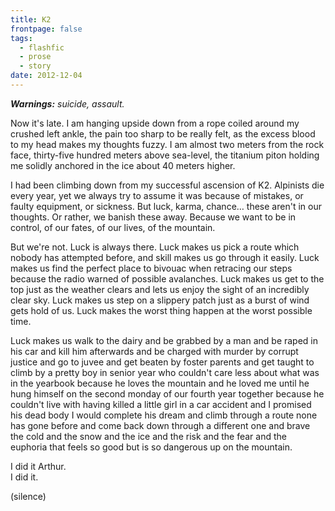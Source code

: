 ```yaml
---
title: K2
frontpage: false
tags:
  - flashfic
  - prose
  - story
date: 2012-12-04
---
```


_**Warnings:** suicide, assault._

Now it's late. I am hanging upside down from a rope coiled around my crushed left ankle, the pain too sharp to be really felt, as the excess blood to my head makes my thoughts fuzzy. I am almost two meters from the rock face, thirty-five hundred meters above sea-level, the titanium piton holding me solidly anchored in the ice about 40 meters higher.

I had been climbing down from my successful ascension of K2. Alpinists die every year, yet we always try to assume it was because of mistakes, or faulty equipment, or sickness. But luck, karma, chance… these aren't in our thoughts. Or rather, we banish these away. Because we want to be in control, of our fates, of our lives, of the mountain.

But we're not. Luck is always there. Luck makes us pick a route which nobody has attempted before, and skill makes us go through it easily. Luck makes us find the perfect place to bivouac when retracing our steps because the radio warned of possible avalanches. Luck makes us get to the top just as the weather clears and lets us enjoy the sight of an incredibly clear sky. Luck makes us step on a slippery patch just as a burst of wind gets hold of us. Luck makes the worst thing happen at the worst possible time.

Luck makes us walk to the dairy and be grabbed by a man and be raped in his car and kill him afterwards and be charged with murder by corrupt justice and go to juvee and get beaten by foster parents and get taught to climb by a pretty boy in senior year who couldn't care less about what was in the yearbook because he loves the mountain and he loved me until he hung himself on the second monday of our fourth year together because he couldn't live with having killed a little girl in a car accident and I promised his dead body I would complete his dream and climb through a route none has gone before and come back down through a different one and brave the cold and the snow and the ice and the risk and the fear and the euphoria that feels so good but is so dangerous up on the mountain.

I did it Arthur.  
I did it.

(silence)
